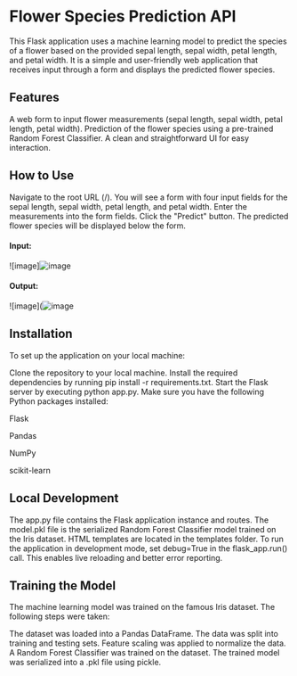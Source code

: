 # Flower Species Prediction API
This Flask application uses a machine learning model to predict the species of a flower based on the provided sepal length, sepal width, petal length, and petal width. It is a simple and user-friendly web application that receives input through a form and displays the predicted flower species.

## Features
A web form to input flower measurements (sepal length, sepal width, petal length, petal width).
Prediction of the flower species using a pre-trained Random Forest Classifier.
A clean and straightforward UI for easy interaction.
## How to Use
Navigate to the root URL (/). You will see a form with four input fields for the sepal length, sepal width, petal length, and petal width.
Enter the measurements into the form fields.
Click the "Predict" button.
The predicted flower species will be displayed below the form.

#### Input:
![image]![image](https://github.com/lasyaMundrathi/Deploying-ML-Model-using-Flask/assets/98383338/c241c137-d915-4dc3-90b1-f84b0d079b91)

#### Output:
![image](![image](https://github.com/lasyaMundrathi/Deploying-ML-Model-using-Flask/assets/98383338/e65b34f6-ff1c-4ca3-b3d1-3c2c000809b4)

## Installation
To set up the application on your local machine:

Clone the repository to your local machine.
Install the required dependencies by running pip install -r requirements.txt.
Start the Flask server by executing python app.py.
Make sure you have the following Python packages installed:

Flask

Pandas

NumPy

scikit-learn

## Local Development
The app.py file contains the Flask application instance and routes.
The model.pkl file is the serialized Random Forest Classifier model trained on the Iris dataset.
HTML templates are located in the templates folder.
To run the application in development mode, set debug=True in the flask_app.run() call. This enables live reloading and better error reporting.

## Training the Model
The machine learning model was trained on the famous Iris dataset. The following steps were taken:

The dataset was loaded into a Pandas DataFrame.
The data was split into training and testing sets.
Feature scaling was applied to normalize the data.
A Random Forest Classifier was trained on the dataset.
The trained model was serialized into a .pkl file using pickle.
